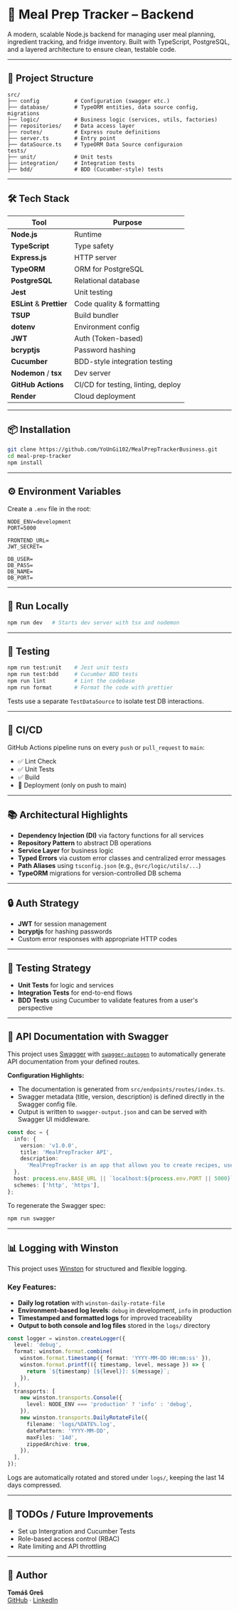 # 🥘 Meal Prep Tracker – Backend

A modern, scalable Node.js backend for managing user meal planning, ingredient tracking, and fridge inventory. Built with TypeScript, PostgreSQL, and a layered architecture to ensure clean, testable code.

---

## 📁 Project Structure

```
src/
├── config           # Configuration (swagger etc.)
├── database/        # TypeORM entities, data source config, migrations
├── logic/           # Business logic (services, utils, factories)
├── repositories/    # Data access layer
├── routes/          # Express route definitions
├── server.ts        # Entry point
├── dataSource.ts    # TypeORM Data Source configuraion
tests/
├── unit/            # Unit tests
├── integration/     # Integration tests
├── bdd/             # BDD (Cucumber-style) tests
```

---

## 🛠️ Tech Stack

| Tool                      | Purpose                            |
| ------------------------- | ---------------------------------- |
| **Node.js**               | Runtime                            |
| **TypeScript**            | Type safety                        |
| **Express.js**            | HTTP server                        |
| **TypeORM**               | ORM for PostgreSQL                 |
| **PostgreSQL**            | Relational database                |
| **Jest**                  | Unit testing                       |
| **ESLint** & **Prettier** | Code quality & formatting          |
| **TSUP**                  | Build bundler                      |
| **dotenv**                | Environment config                 |
| **JWT**                   | Auth (Token-based)                 |
| **bcryptjs**              | Password hashing                   |
| **Cucumber**              | BDD-style integration testing      |
| **Nodemon** / **tsx**     | Dev server                         |
| **GitHub Actions**        | CI/CD for testing, linting, deploy |
| **Render**                | Cloud deployment                   |

---

## 📦 Installation

```bash
git clone https://github.com/YoUnGi102/MealPrepTrackerBusiness.git
cd meal-prep-tracker
npm install
```

---

## ⚙️ Environment Variables

Create a `.env` file in the root:

```env
NODE_ENV=development
PORT=5000

FRONTEND_URL=
JWT_SECRET=

DB_USER=
DB_PASS=
DB_NAME=
DB_PORT=
```

---

## 🚀 Run Locally

```bash
npm run dev   # Starts dev server with tsx and nodemon
```

---

## 🧪 Testing

```bash
npm run test:unit    # Jest unit tests
npm run test:bdd     # Cucumber BDD tests
npm run lint         # Lint the codebase
npm run format       # Format the code with prettier
```

Tests use a separate `TestDataSource` to isolate test DB interactions.

---

## 🧱 CI/CD

GitHub Actions pipeline runs on every `push` or `pull_request` to `main`:

- ✅ Lint Check
- ✅ Unit Tests
- ✅ Build
- 🚀 Deployment (only on push to main)

---

## 📚 Architectural Highlights

- **Dependency Injection (DI)** via factory functions for all services
- **Repository Pattern** to abstract DB operations
- **Service Layer** for business logic
- **Typed Errors** via custom error classes and centralized error messages
- **Path Aliases** using `tsconfig.json` (e.g., `@src/logic/utils/...`)
- **TypeORM** migrations for version-controlled DB schema

---

## 🔒 Auth Strategy

- **JWT** for session management
- **bcryptjs** for hashing passwords
- Custom error responses with appropriate HTTP codes

---

## 🧪 Testing Strategy

- **Unit Tests** for logic and services
- **Integration Tests** for end-to-end flows
- **BDD Tests** using Cucumber to validate features from a user's perspective

---

## 📘 API Documentation with Swagger

This project uses [Swagger](https://swagger.io/) with [`swagger-autogen`](https://www.npmjs.com/package/swagger-autogen) to automatically generate API documentation from your defined routes.

**Configuration Highlights:**

- The documentation is generated from `src/endpoints/routes/index.ts`.
- Swagger metadata (title, version, description) is defined directly in the Swagger config file.
- Output is written to `swagger-output.json` and can be served with Swagger UI middleware.

```ts
const doc = {
  info: {
    version: 'v1.0.0',
    title: 'MealPrepTracker API',
    description:
      'MealPrepTracker is an app that allows you to create recipes, use them to create meals, and track daily caloric intake',
  },
  host: process.env.BASE_URL || `localhost:${process.env.PORT || 5000}`,
  schemes: ['http', 'https'],
};
```

To regenerate the Swagger spec:

```bash
npm run swagger
```

---

## 📊 Logging with Winston

This project uses [Winston](https://github.com/winstonjs/winston) for structured and flexible logging.

### Key Features:

- **Daily log rotation** with `winston-daily-rotate-file`
- **Environment-based log levels**: `debug` in development, `info` in production
- **Timestamped and formatted logs** for improved traceability
- **Output to both console and log files** stored in the `logs/` directory

```ts
const logger = winston.createLogger({
  level: 'debug',
  format: winston.format.combine(
    winston.format.timestamp({ format: 'YYYY-MM-DD HH:mm:ss' }),
    winston.format.printf(({ timestamp, level, message }) => {
      return `${timestamp} [${level}]: ${message}`;
    }),
  ),
  transports: [
    new winston.transports.Console({
      level: NODE_ENV === 'production' ? 'info' : 'debug',
    }),
    new winston.transports.DailyRotateFile({
      filename: 'logs/%DATE%.log',
      datePattern: 'YYYY-MM-DD',
      maxFiles: '14d',
      zippedArchive: true,
    }),
  ],
});
```

Logs are automatically rotated and stored under `logs/`, keeping the last 14 days compressed.

---

## 🚧 TODOs / Future Improvements

- Set up Intergration and Cucumber Tests
- Role-based access control (RBAC)
- Rate limiting and API throttling

---

## 👤 Author

**Tomáš Greš**  
[GitHub](https://github.com/YoUnGi102) · [LinkedIn](https://linkedin.com/in/tomas-gres)
